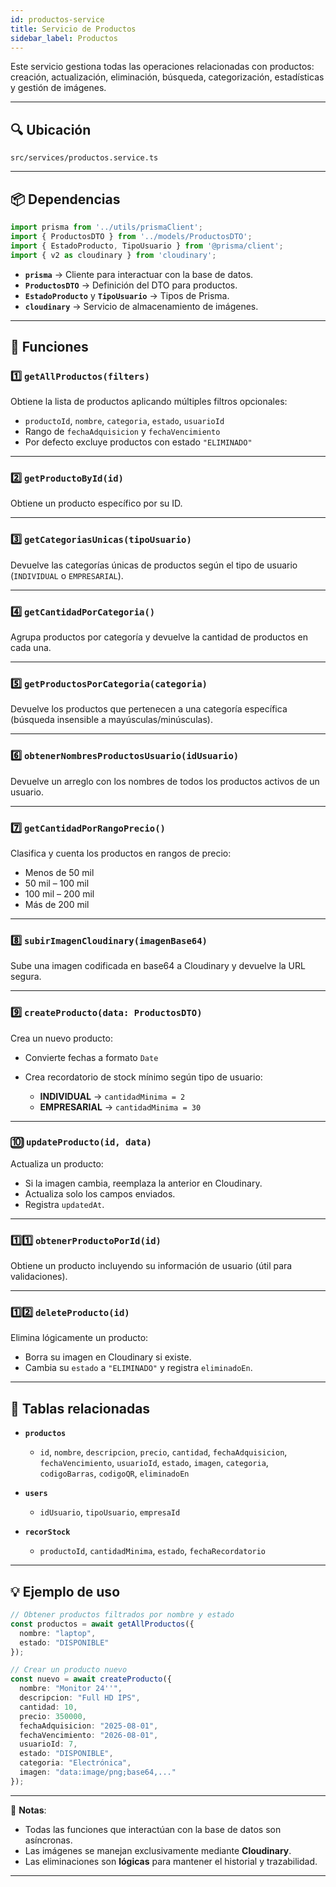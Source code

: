 ```yaml
---
id: productos-service
title: Servicio de Productos
sidebar_label: Productos
---
```


Este servicio gestiona todas las operaciones relacionadas con productos: creación, actualización, eliminación, búsqueda, categorización, estadísticas y gestión de imágenes.

---

## 🔍  Ubicación

`src/services/productos.service.ts`

---

## 📦 Dependencias

```ts
import prisma from '../utils/prismaClient';
import { ProductosDTO } from '../models/ProductosDTO';
import { EstadoProducto, TipoUsuario } from '@prisma/client';
import { v2 as cloudinary } from 'cloudinary';
````

* **`prisma`** → Cliente para interactuar con la base de datos.
* **`ProductosDTO`** → Definición del DTO para productos.
* **`EstadoProducto`** y **`TipoUsuario`** → Tipos de Prisma.
* **`cloudinary`** → Servicio de almacenamiento de imágenes.

---

## 🔄 Funciones

### 1️⃣ `getAllProductos(filters)`

Obtiene la lista de productos aplicando múltiples filtros opcionales:

* `productoId`, `nombre`, `categoria`, `estado`, `usuarioId`
* Rango de `fechaAdquisicion` y `fechaVencimiento`
* Por defecto excluye productos con estado `"ELIMINADO"`

---

### 2️⃣ `getProductoById(id)`

Obtiene un producto específico por su ID.

---

### 3️⃣ `getCategoriasUnicas(tipoUsuario)`

Devuelve las categorías únicas de productos según el tipo de usuario (`INDIVIDUAL` o `EMPRESARIAL`).

---

### 4️⃣ `getCantidadPorCategoria()`

Agrupa productos por categoría y devuelve la cantidad de productos en cada una.

---

### 5️⃣ `getProductosPorCategoria(categoria)`

Devuelve los productos que pertenecen a una categoría específica (búsqueda insensible a mayúsculas/minúsculas).

---

### 6️⃣ `obtenerNombresProductosUsuario(idUsuario)`

Devuelve un arreglo con los nombres de todos los productos activos de un usuario.

---

### 7️⃣ `getCantidadPorRangoPrecio()`

Clasifica y cuenta los productos en rangos de precio:

* Menos de 50 mil
* 50 mil – 100 mil
* 100 mil – 200 mil
* Más de 200 mil

---

### 8️⃣ `subirImagenCloudinary(imagenBase64)`

Sube una imagen codificada en base64 a Cloudinary y devuelve la URL segura.

---

### 9️⃣ `createProducto(data: ProductosDTO)`

Crea un nuevo producto:

* Convierte fechas a formato `Date`
* Crea recordatorio de stock mínimo según tipo de usuario:

  * **INDIVIDUAL** → `cantidadMinima = 2`
  * **EMPRESARIAL** → `cantidadMinima = 30`

---

### 🔟 `updateProducto(id, data)`

Actualiza un producto:

* Si la imagen cambia, reemplaza la anterior en Cloudinary.
* Actualiza solo los campos enviados.
* Registra `updatedAt`.

---

### 1️⃣1️⃣ `obtenerProductoPorId(id)`

Obtiene un producto incluyendo su información de usuario (útil para validaciones).

---

### 1️⃣2️⃣ `deleteProducto(id)`

Elimina lógicamente un producto:

* Borra su imagen en Cloudinary si existe.
* Cambia su `estado` a `"ELIMINADO"` y registra `eliminadoEn`.

---

## 📂 Tablas relacionadas

* **`productos`**

  * `id`, `nombre`, `descripcion`, `precio`, `cantidad`, `fechaAdquisicion`, `fechaVencimiento`, `usuarioId`, `estado`, `imagen`, `categoria`, `codigoBarras`, `codigoQR`, `eliminadoEn`
* **`users`**

  * `idUsuario`, `tipoUsuario`, `empresaId`
* **`recorStock`**

  * `productoId`, `cantidadMinima`, `estado`, `fechaRecordatorio`

---

## 💡 Ejemplo de uso

```ts
// Obtener productos filtrados por nombre y estado
const productos = await getAllProductos({
  nombre: "laptop",
  estado: "DISPONIBLE"
});

// Crear un producto nuevo
const nuevo = await createProducto({
  nombre: "Monitor 24''",
  descripcion: "Full HD IPS",
  cantidad: 10,
  precio: 350000,
  fechaAdquisicion: "2025-08-01",
  fechaVencimiento: "2026-08-01",
  usuarioId: 7,
  estado: "DISPONIBLE",
  categoria: "Electrónica",
  imagen: "data:image/png;base64,..."
});
```

---

📌 **Notas**:

* Todas las funciones que interactúan con la base de datos son asíncronas.
* Las imágenes se manejan exclusivamente mediante **Cloudinary**.
* Las eliminaciones son **lógicas** para mantener el historial y trazabilidad.

---